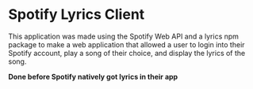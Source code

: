 # Spotify Lyrics Client

This application was made using the Spotify Web API and a lyrics npm package to make a web application that allowed a user to login into their Spotify account, play a song of their choice, and display the lyrics of the song. 

**Done before Spotify natively got lyrics in their app**
